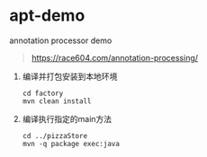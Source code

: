 # apt-demo
 annotation processor demo

 > https://race604.com/annotation-processing/

 1. 编译并打包安装到本地环境

    ```
    cd factory
    mvn clean install
    ```
    
2. 编译执行指定的main方法

    ```
    cd ../pizzaStore
    mvn -q package exec:java
    ```
